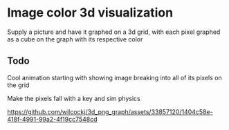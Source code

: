 # Image color 3d visualization
Supply a picture and have it graphed on a 3d grid, with each pixel
graphed as a cube on the graph with its respective color

## Todo
Cool animation starting with showing image breaking into
all of its pixels on the grid

Make the pixels fall with a key and sim physics


https://github.com/wilcockj/3d_png_graph/assets/33857120/1404c58e-418f-4991-99a2-4f19cc7548cd

